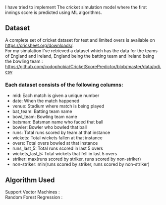 
I have tried to implement The cricket simulation model where the first innings score is predicted using ML algorithms.
## Dataset
A complete set of cricket dataset for test and limited overs is available on https://cricsheet.org/downloads/.
<br/>For my simulation I've retrieved a dataset which has the data for the teams of England and Ireland, England being the batting team and Ireland being the bowling team : https://github.com/codophobia/CricketScorePredictor/blob/master/data/odi.csv

### Each dataset consists of the following columns:
- mid: Each match is given a unique number
- date: When the match happened
- venue: Stadium where match is being played
- bat_team: Batting team name
- bowl_team: Bowling team name
- batsman: Batsman name who faced that ball
- bowler: Bowler who bowled that ball
- runs: Total runs scored by team at that instance
- wickets: Total wickets fallen at that instance
- overs: Total overs bowled at that instance
- runs_last_5: Total runs scored in last 5 overs
- wickets_last_5: Total wickets that fell in last 5 overs
- striker: max(runs scored by striker, runs scored by non-striker)
- non-striker: min(runs scored by striker, runs scored by non-striker)

## Algorithm Used
Support Vector Machines : 
<br/>Random Forest Regression : 
